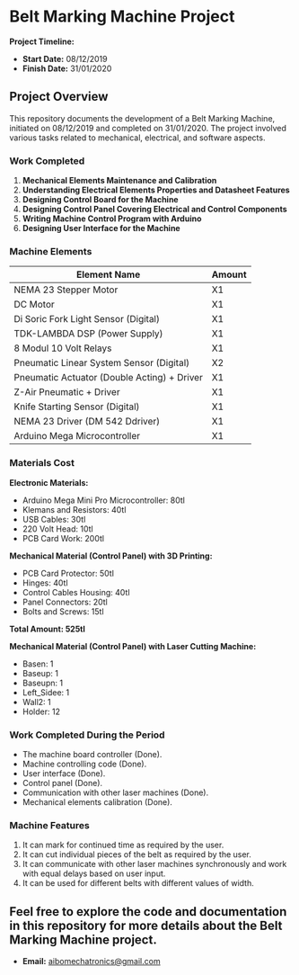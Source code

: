 # Belt Marking Machine Project

**Project Timeline:**
- **Start Date:** 08/12/2019
- **Finish Date:** 31/01/2020

## Project Overview

This repository documents the development of a Belt Marking Machine, initiated on 08/12/2019 and completed on 31/01/2020. The project involved various tasks related to mechanical, electrical, and software aspects.

### Work Completed

1. **Mechanical Elements Maintenance and Calibration**
2. **Understanding Electrical Elements Properties and Datasheet Features**
3. **Designing Control Board for the Machine**
4. **Designing Control Panel Covering Electrical and Control Components**
5. **Writing Machine Control Program with Arduino**
6. **Designing User Interface for the Machine**

### Machine Elements

| Element Name                               | Amount |
| ------------------------------------------ | ------ |
| NEMA 23 Stepper Motor                      | X1     |
| DC Motor                                   | X1     |
| Di Soric Fork Light Sensor (Digital)       | X1     |
| TDK-LAMBDA DSP (Power Supply)              | X1     |
| 8 Modul 10 Volt Relays                     | X1     |
| Pneumatic Linear System Sensor (Digital)   | X2     |
| Pneumatic Actuator (Double Acting) + Driver| X1     |
| Z-Air Pneumatic + Driver                   | X1     |
| Knife Starting Sensor (Digital)            | X1     |
| NEMA 23 Driver (DM 542 Ddriver)            | X1     |
| Arduino Mega Microcontroller               | X1     |

### Materials Cost

**Electronic Materials:**
- Arduino Mega Mini Pro Microcontroller: 80tl
- Klemans and Resistors: 40tl
- USB Cables: 30tl
- 220 Volt Head: 10tl
- PCB Card Work: 200tl

**Mechanical Material (Control Panel) with 3D Printing:**
- PCB Card Protector: 50tl
- Hinges: 40tl
- Control Cables Housing: 40tl
- Panel Connectors: 20tl
- Bolts and Screws: 15tl

**Total Amount: 525tl**

**Mechanical Material (Control Panel) with Laser Cutting Machine:**
- Basen: 1
- Baseup: 1
- Baseupn: 1
- Left_Sidee: 1
- Wall2: 1
- Holder: 12

### Work Completed During the Period

- The machine board controller (Done).
- Machine controlling code (Done).
- User interface (Done).
- Control panel (Done).
- Communication with other laser machines (Done).
- Mechanical elements calibration (Done).

### Machine Features

1. It can mark for continued time as required by the user.
2. It can cut individual pieces of the belt as required by the user.
3. It can communicate with other laser machines synchronously and work with equal delays based on user input.
4. It can be used for different belts with different values of width.

## Feel free to explore the code and documentation in this repository for more details about the Belt Marking Machine project.


- **Email:** aibomechatronics@gmail.com
